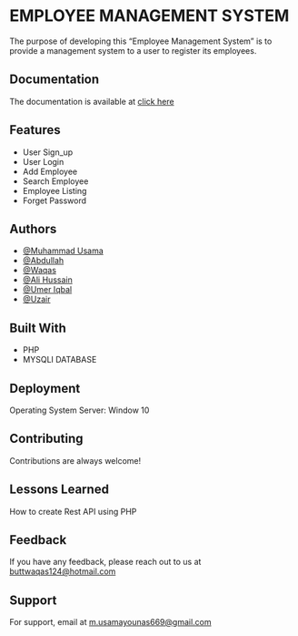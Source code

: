 
# EMPLOYEE MANAGEMENT SYSTEM

The purpose of developing this “Employee Management System” 
is to provide a management system to a user to register its 
employees.


## Documentation
The documentation is available at [click here](https://github.com/MalikAbdullah43/EmpManagement/blob/main/SRS.docx)

  
## Features

- User Sign_up
- User Login
- Add Employee
- Search Employee
- Employee Listing
- Forget Password

  
## Authors

- [@Muhammad Usama](https://github.com/Osama-Younas)
- [@Abdullah](https://github.com/MalikAbdullah43)
- [@Waqas](https://github.com/WaqasButt789)
- [@Ali Hussain](https://github.com/Ali-Hussain137)
- [@Umer Iqbal](https://github.com/UmarIqbal7861)
- [@Uzair](https://github.com/uzairmin)



  
## Built With

- PHP
- MYSQLI DATABASE


  
## Deployment

Operating System Server: Window 10


  
## Contributing

Contributions are always welcome!



  
## Lessons Learned

How to create Rest API using PHP

  
## Feedback

If you have any feedback, please reach out to us at buttwaqas124@hotmail.com 

  
## Support

For support, email at m.usamayounas669@gmail.com 

  